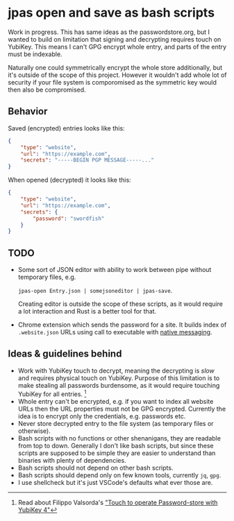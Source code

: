 # jpas open and save as bash scripts

Work in progress. This has same ideas as the passwordstore.org, but I wanted to
build on limitation that signing and decrypting requires touch on YubiKey. This
means I can't GPG encrypt whole entry, and parts of the entry must be indexable.

Naturally one could symmetrically encrypt the whole store additionally, but it's
outside of the scope of this project. However it wouldn't add whole lot of
security if your file system is comporomised as the symmetric key would then
also be compromised.

## Behavior

Saved (encrypted) entries looks like this:

```json
{
    "type": "website",
    "url": "https://example.com",
    "secrets": "-----BEGIN PGP MESSAGE-----..."
}
```

When opened (decrypted) it looks like this:

```json
{
    "type": "website",
    "url": "https://example.com",
    "secrets": {
        "password": "swordfish"
    }
}
```

## TODO

-   Some sort of JSON editor with ability to work between pipe without temporary
    files, e.g.

    `jpas-open Entry.json | somejsoneditor | jpas-save`.

    Creating editor is outside the scope of these scripts, as it would require a
    lot interaction and Rust is a better tool for that.

-   Chrome extension which sends the password for a site. It builds index of
    `.website.json` URLs using call to executable with [native
    messaging](https://developer.chrome.com/extensions/nativeMessaging#native-messaging-host).

## Ideas & guidelines behind

-   Work with YubiKey touch to decrypt, meaning the decrypting is _slow_ and
    requires physical touch on YubiKey. Purpose of this limitation is to make
    stealing all passwords burdensome, as it would require touching YubiKey for
    all entries. [^filippo]
-   Whole entry can't be encrypted, e.g. if you want to index all website URLs
    then the URL properties must not be GPG encrypted. Currently the idea is to
    encrypt only the credentials, e.g. passwords etc.
-   Never store decrypted entry to the file system (as temporary files or
    otherwise).
-   Bash scripts with no functions or other shenanigans, they are readable from
    top to down. Generally I don't like bash scripts, but since these scripts are
    supposed to be simple they are easier to understand than binaries with plenty
    of dependencies.
-   Bash scripts should not depend on other bash scripts.
-   Bash scripts should depend only on few known tools, currently `jq`, `gpg`.
-   I use shellcheck but it's just VSCode's defaults what ever those are.

[^filippo]: Read about Filippo Valsorda's ["Touch to operate Password-store with YubiKey 4"](https://blog.filippo.io/touch-to-operate-password-store-yubikey-4/)
